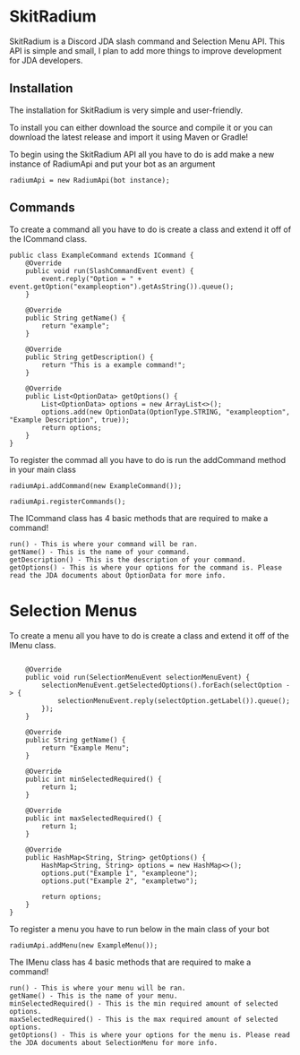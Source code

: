 # SkitRadium

SkitRadium is a Discord JDA slash command and Selection Menu API. This API is simple and small, I plan to add more things to improve development for JDA developers. 

## Installation

The installation for SkitRadium is very simple and user-friendly.

To install you can either download the source and compile it or you can download the latest release and import it using Maven or Gradle!

To begin using the SkitRadium API all you have to do is add make a new instance of RadiumApi and put your bot as an argument
```
radiumApi = new RadiumApi(bot instance);
```

## Commands

To create a command all you have to do is create a class and extend it off of the ICommand class.
```
public class ExampleCommand extends ICommand {
    @Override
    public void run(SlashCommandEvent event) {
        event.reply("Option = " + event.getOption("exampleoption").getAsString()).queue();
    }

    @Override
    public String getName() {
        return "example";
    }

    @Override
    public String getDescription() {
        return "This is a example command!";
    }

    @Override
    public List<OptionData> getOptions() {
        List<OptionData> options = new ArrayList<>();
        options.add(new OptionData(OptionType.STRING, "exampleoption", "Example Description", true));
        return options;
    }
}
```

To register the commad all you have to do is run the addCommand method in your main class
```
radiumApi.addCommand(new ExampleCommand());

radiumApi.registerCommands();
```


The ICommand class has 4 basic methods that are required to make a command!
```
run() - This is where your command will be ran.
getName() - This is the name of your command.
getDescription() - This is the description of your command.
getOptions() - This is where your options for the command is. Please read the JDA documents about OptionData for more info.
```
# Selection Menus
To create a menu all you have to do is create a class and extend it off of the IMenu class.

```public class ExampleMenu extends IMenu {

    @Override
    public void run(SelectionMenuEvent selectionMenuEvent) {
        selectionMenuEvent.getSelectedOptions().forEach(selectOption -> {
            selectionMenuEvent.reply(selectOption.getLabel()).queue();
        });
    }

    @Override
    public String getName() {
        return "Example Menu";
    }

    @Override
    public int minSelectedRequired() {
        return 1;
    }

    @Override
    public int maxSelectedRequired() {
        return 1;
    }

    @Override
    public HashMap<String, String> getOptions() {
        HashMap<String, String> options = new HashMap<>();
        options.put("Example 1", "exampleone");
        options.put("Example 2", "exampletwo");

        return options;
    }
}
```

To register a menu you have to run below in the main class of your bot
```
radiumApi.addMenu(new ExampleMenu());
```

The IMenu class has 4 basic methods that are required to make a command!
```
run() - This is where your menu will be ran.
getName() - This is the name of your menu.
minSelectedRequired() - This is the min required amount of selected options.
maxSelectedRequired() - This is the max required amount of selected options.
getOptions() - This is where your options for the menu is. Please read the JDA documents about SelectionMenu for more info.
```

